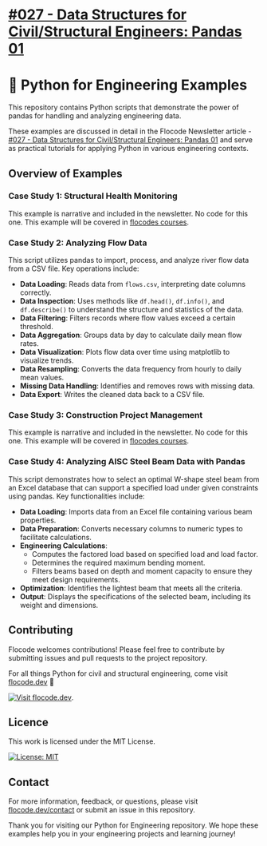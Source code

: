 # [#027 - Data Structures for Civil/Structural Engineers: Pandas 01](https://open.substack.com/pub/flocode/p/027-data-structures-for-civilstructural?r=tbs50&utm_campaign=post&utm_medium=web)

# 🐍 Python for Engineering Examples

This repository contains Python scripts that demonstrate the power of pandas for handling and analyzing engineering data. 

These examples are discussed in detail in the Flocode Newsletter article - [#027 - Data Structures for Civil/Structural Engineers: Pandas 01](https://open.substack.com/pub/flocode/p/027-data-structures-for-civilstructural?r=tbs50&utm_campaign=post&utm_medium=web) and serve as practical tutorials for applying Python in various engineering contexts.

## Overview of Examples

### Case Study 1: Structural Health Monitoring
This example is narrative and included in the newsletter. No code for this one. This example will be covered in [flocodes courses](flocode.dev/courses).

### Case Study 2: Analyzing Flow Data
This script utilizes pandas to import, process, and analyze river flow data from a CSV file. Key operations include:
- **Data Loading**: Reads data from `flows.csv`, interpreting date columns correctly.
- **Data Inspection**: Uses methods like `df.head()`, `df.info()`, and `df.describe()` to understand the structure and statistics of the data.
- **Data Filtering**: Filters records where flow values exceed a certain threshold.
- **Data Aggregation**: Groups data by day to calculate daily mean flow rates.
- **Data Visualization**: Plots flow data over time using matplotlib to visualize trends.
- **Data Resampling**: Converts the data frequency from hourly to daily mean values.
- **Missing Data Handling**: Identifies and removes rows with missing data.
- **Data Export**: Writes the cleaned data back to a CSV file.

### Case Study 3: Construction Project Management
This example is narrative and included in the newsletter. No code for this one. This example will be covered in [flocodes courses](flocode.dev/courses).

### Case Study 4: Analyzing AISC Steel Beam Data with Pandas
This script demonstrates how to select an optimal W-shape steel beam from an Excel database that can support a specified load under given constraints using pandas. Key functionalities include:
- **Data Loading**: Imports data from an Excel file containing various beam properties.
- **Data Preparation**: Converts necessary columns to numeric types to facilitate calculations.
- **Engineering Calculations**:
  - Computes the factored load based on specified load and load factor.
  - Determines the required maximum bending moment.
  - Filters beams based on depth and moment capacity to ensure they meet design requirements.
- **Optimization**: Identifies the lightest beam that meets all the criteria.
- **Output**: Displays the specifications of the selected beam, including its weight and dimensions.

## Contributing

Flocode welcomes contributions! Please feel free to contribute by submitting issues and pull requests to the project repository.

For all things Python for civil and structural engineering, come visit [flocode.dev](flocode.dev) 🌊

[![Visit flocode.dev](https://img.shields.io/badge/Visit-flocode.dev-blue?style=for-the-badge&logo=appveyor)](https://flocode.dev).

## Licence

This work is licensed under the MIT License.

[![License: MIT](https://img.shields.io/badge/License-MIT-blue.svg)](https://opensource.org/licenses/MIT)

## Contact

For more information, feedback, or questions, please visit  [flocode.dev/contact](https://flocode.dev/contact) or submit an issue in this repository.

Thank you for visiting our Python for Engineering repository. We hope these examples help you in your engineering projects and learning journey!
